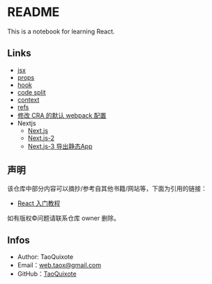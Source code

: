 # README

This is a notebook for learning React.

## Links

* [jsx](./start-jsx.md)
* [props](./start-props.md)
* [hook](./start-hook.md)
* [code split](./start-code-split.md)
* [context](./start-context.md)
* [refs](./start-refs.md)
* [修改 CRA 的默认 webpack 配置](./modify-webpack-config-cra.md)
* Nextjs
	* [Next.js](./nextjs/Nextjs.md)
	* [Next.js-2](./nextjs/Nextjs-2.md)
	* [Next.js-3 导出静态App](./nextjs/Nextjs-3.md)

## 声明

该仓库中部分内容可以摘抄/参考自其他书籍/网站等，下面为引用的链接：

* [React 入门教程](https://www.gitbook.com/book/hulufei/react-tutorial)

如有版权©️问题请联系仓库 owner 删除。

## Infos

* Author: TaoQuixote
* Email：<web.taox@gmail.com>
* GitHub：[TaoQuixote](https://github.com/Tao-Quixote)
